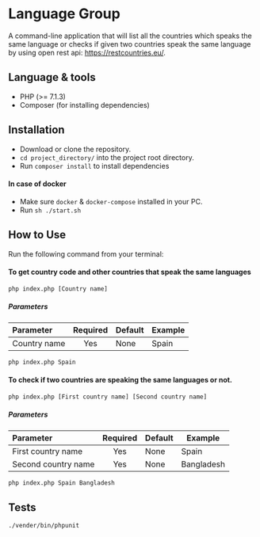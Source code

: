 # Language Group

A command-line application that will list all the countries which speaks the same language or checks if given two countries speak the same language by using open rest api: https://restcountries.eu/.

## Language & tools

- PHP (>= 7.1.3)
- Composer (for installing dependencies)

## Installation

- Download or clone the repository.
- `cd project_directory/` into the project root directory.
- Run `composer install` to install dependencies

#### In case of docker

- Make sure `docker` & `docker-compose` installed in your PC.
- Run `sh ./start.sh`

## How to Use
Run the following command from your terminal:

#### To get country code and other countries that speak the same languages

```bash
php index.php [Country name]
```

##### Parameters
| Parameter  | Required | Default | Example |
| :---        | :---: | :-------- | --- |
| Country name  | Yes  | None | Spain |

```bash
php index.php Spain
```

#### To check if two countries are speaking the same languages or not.

```bash
php index.php [First country name] [Second country name]
```

##### Parameters
| Parameter  | Required | Default | Example |
| :---        | :---: | :-------- | --- |
| First country name  | Yes  | None | Spain |
| Second country name  | Yes  | None | Bangladesh |

```bash
php index.php Spain Bangladesh
```

## Tests
```bash 
./vender/bin/phpunit
```